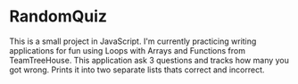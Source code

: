 # RandomQuiz
This is a small project in JavaScript. I'm currently practicing writing applications for fun using Loops with Arrays and Functions from TeamTreeHouse. This application ask 3 questions and tracks how many you got wrong. Prints it into two separate lists thats correct and incorrect.
